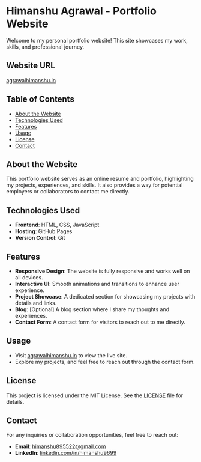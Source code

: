 <h1>Himanshu Agrawal - Portfolio Website</h1>

  <p>Welcome to my personal portfolio website! This site showcases my work, skills, and professional journey.</p>

  <h2>Website URL</h2>
  <p><a href="https://www.agrawalhimanshu.in" target="_blank">agrawalhimanshu.in</a></p>

  <h2>Table of Contents</h2>
  <ul>
      <li><a href="#about-the-website">About the Website</a></li>
      <li><a href="#technologies-used">Technologies Used</a></li>
      <li><a href="#features">Features</a></li>
      <li><a href="#usage">Usage</a></li>
      <li><a href="#license">License</a></li>
      <li><a href="#contact">Contact</a></li>
  </ul>

  <h2 id="about-the-website">About the Website</h2>
  <p>This portfolio website serves as an online resume and portfolio, highlighting my projects, experiences, and skills. It also provides a way for potential employers or collaborators to contact me directly.</p>

  <h2 id="technologies-used">Technologies Used</h2>
  <ul>
      <li><strong>Frontend</strong>: HTML, CSS, JavaScript</li>
      <li><strong>Hosting</strong>: GitHub Pages</li>
      <li><strong>Version Control</strong>: Git</li>
  </ul>

  <h2 id="features">Features</h2>
  <ul>
      <li><strong>Responsive Design</strong>: The website is fully responsive and works well on all devices.</li>
      <li><strong>Interactive UI</strong>: Smooth animations and transitions to enhance user experience.</li>
      <li><strong>Project Showcase</strong>: A dedicated section for showcasing my projects with details and links.</li>
      <li><strong>Blog</strong>: [Optional] A blog section where I share my thoughts and experiences.</li>
      <li><strong>Contact Form</strong>: A contact form for visitors to reach out to me directly.</li>
  </ul>

  <h2 id="usage">Usage</h2>
  <ul>
      <li>Visit <a href="https://www.agrawalhimanshu.in" target="_blank">agrawalhimanshu.in</a> to view the live site.</li>
      <li>Explore my projects, and feel free to reach out through the contact form.</li>
  </ul>

  <h2 id="license">License</h2>
  <p>This project is licensed under the MIT License. See the <a href="LICENSE" target="Licence">LICENSE</a> file for details.</p>

  <h2 id="contact">Contact</h2>
  <p>For any inquiries or collaboration opportunities, feel free to reach out:</p>
  <ul>
      <li><strong>Email</strong>: <a href="mailto:himanshu895522@gmail.com">himanshu895522@gmail.com</a></li>
      <li><strong>LinkedIn</strong>: <a href="https://linkedin.com/in/himanshu9699" target="https://linkedin.com/in/himanshu9699">linkedin.com/in/himanshu9699</a></li>
  </ul>
